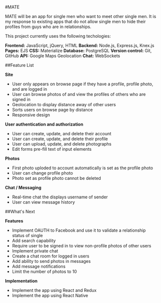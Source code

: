 #MATE

MATE will be an app for single men who want to meet other single men. It is my response to existing apps that do not allow single men to hide their profiles from guys who are in relationships.

This project currently uses the following techologies:

**Frontend:** JavaScript, jQuery, HTML
**Backend:** Node.js, Express.js, Knex.js
**Pages:** EJS
**CSS:** Materialize
**Database:** PostgreSQL
**Version control:** Git, GitHub
**API:** Google Maps Geolocation
**Chat:** WebSockets 

##Feature List

**Site**
* User only appears on browse page if they have a profile, profile photo, and are logged in
* User can browse photos of and view the profiles of others who are signed in
* Geolocation to display distance away of other users
* Sorts users on browse page by distance
* Responsive design

**User authentication and authorization**
* User can create, update, and delete their account
* User can create, update, and delete their profile
* User can upload, update, and delete photographs
* Edit forms pre-fill text of input elements

**Photos**
* First photo uploded to account automatically is set as the profile photo
* User can change profile photo
* Photo set as profile photo cannot be deleted

**Chat / Messaging**
* Real-time chat the displays username of sender
* User can view message history

##What's Next

**Features**
* Implement OAUTH to Facebook and use it to validate a relationship status of single
* Add search capability
* Require user to be signed in to view non-profile photos of other users
* Implement private chat
* Create a chat room for logged in users
* Add ability to send photos in messages
* Add message notifications
* Limit the number of photos to 10

**Implementation**
* Implement the app using React and Redux
* Implement the app using React Native
